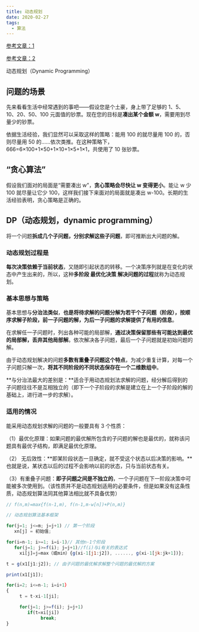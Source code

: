 ```yaml
---
title: 动态规划
date: 2020-02-27
tags:
  - 算法
---
```


[参考文章：1](https://www.zhihu.com/question/23995189/answer/613096905)

[参考文章：2](https://mp.weixin.qq.com/s?__biz=MzI1MTIzMzI2MA==&mid=2650561551&idx=2&sn=6c7421e3b752e8d0b4c266dfe1f81a3a&chksm=f1feea8cc689639aaa123c109efc82442aa5e99269ff604cdfb37f9fccb2d49b2431fc4e4ef3&mpshare=1&scene=23&srcid=1111K6YhQbjwU8x2H1X6nrZn#rd)

动态规划（Dynamic Programming）

## 问题的场景

先来看看生活中经常遇到的事吧——假设您是个土豪，身上带了足够的 1、5、10、20、50、100 元面值的钞票。现在您的目标是**凑出某个金额 w**，需要用到尽量少的钞票。

依据生活经验，我们显然可以采取这样的策略：能用 100 的就尽量用 100 的，否则尽量用 50 的……依次类推。在这种策略下，666=6×100+1×50+1×10+1×5+1×1，共使用了 10 张钞票。

## “贪心算法”

假设我们面对的局面是“需要凑出 w”，**贪心策略会尽快让 w 变得更小**。能让 w 少 100 就尽量让它少 100，这样我们接下来面对的局面就是凑出 w-100。长期的生活经验表明，贪心策略是正确的。

## DP（动态规划，dynamic programming）

将一个问题**拆成几个子问题，分别求解这些子问题**，即可推断出大问题的解。

### 动态规划过程是

**每次决策依赖于当前状态**，又随即引起状态的转移。一个决策序列就是在变化的状态中产生出来的，所以，这种**多阶段 最优化决策 解决问题的过程**就称为动态规划。

### 基本思想与策略

基本思想与**分治法类似**，**也是将待求解的问题分解为若干个子问题（阶段），按顺序求解子阶段，前一子问题的解，为后一子问题的求解提供了有用的信息**。

在求解任一子问题时，列出各种可能的局部解，**通过决策保留那些有可能达到最优的局部解，丢弃其他局部解**。依次解决各子问题，最后一个子问题就是初始问题的解。

由于动态规划解决的问题**多数有重叠子问题这个特点**，为减少重复计算，对每一个子问题只解一次，**将其不同阶段的不同状态保存在一个二维数组中**。

**与分治法最大的差别是：**适合于用动态规划法求解的问题，经分解后得到的子问题往往不是互相独立的（即下一个子阶段的求解是建立在上一个子阶段的解的基础上，进行进一步的求解）。

### 适用的情况

能采用动态规划求解的问题的一般要具有 3 个性质：

（1）最优化原理：如果问题的最优解所包含的子问题的解也是最优的，就称该问题具有最优子结构，即满足最优化原理。

（2） 无后效性：**即某阶段状态一旦确定，就不受这个状态以后决策的影响。**也就是说，某状态以后的过程不会影响以前的状态，只与当前状态有关。

（3）有重叠子问题：**即子问题之间是不独立的**，一个子问题在下一阶段决策中可能被多次使用到。（该性质并不是动态规划适用的必要条件，但是如果没有这条性质，动态规划算法同其他算法相比就不具备优势）

```js
// f(n,m)=max{f(n-1,m), f(n-1,m-w[n])+P(n,m)}

// 动态规划算法基本框架

for(j=1; j<=m; j=j+1) // 第一个阶段
   xn[j] = 初始值;

for(i=n-1; i>=1; i=i-1)// 其他n-1个阶段
   for(j=1; j>=f(i); j=j+1)//f(i)与i有关的表达式
     xi[j]=j=max（或min）{g(xi-1[j1:j2]), ......, g(xi-1[jk:jk+1])};

t = g(x1[j1:j2]); // 由子问题的最优解求解整个问题的最优解的方案

print(x1[j1]);

for(i=2; i<=n-1; i=i+1）
{
     t = t-xi-1[ji];

     for(j=1; j>=f(i); j=j+1)
        if(t=xi[ji])
             break;
}
```
